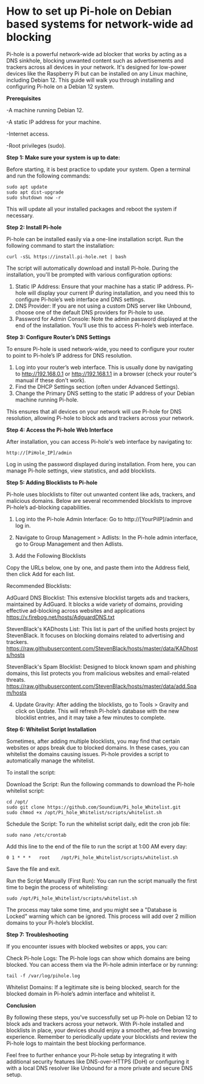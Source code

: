 # How to set up Pi-hole on Debian based systems for network-wide ad blocking

Pi-hole is a powerful network-wide ad blocker that works by acting as a DNS sinkhole, blocking unwanted content such as advertisements and trackers across all devices in your network. It's designed for low-power devices like the Raspberry Pi but can be installed on any Linux machine, including Debian 12. This guide will walk you through installing and configuring Pi-hole on a Debian 12 system.

**Prerequisites**

-A machine running Debian 12.

-A static IP address for your machine.

-Internet access.

-Root privileges (sudo).

**Step 1: Make sure your system is up to date:**

Before starting, it is best practice to update your system. Open a terminal and run the following commands:

```
sudo apt update
sudo apt dist-upgrade
sudo shutdown now -r
```

This will update all your installed packages and reboot the system if necessary.

**Step 2: Install Pi-hole**

Pi-hole can be installed easily via a one-line installation script. Run the following command to start the installation:

```
curl -sSL https://install.pi-hole.net | bash
```
The script will automatically download and install Pi-hole. During the installation, you'll be prompted with various configuration options:

  1. Static IP Address: Ensure that your machine has a static IP address. Pi-hole will display your current IP during installation, and you need this to configure Pi-hole’s web interface and DNS settings.
  2. DNS Provider: If you are not using a custom DNS server like Unbound, choose one of the default DNS providers for Pi-hole to use.
  3. Password for Admin Console: Note the admin password displayed at the end of the installation. You'll use this to access Pi-hole’s web interface.

**Step 3: Configure Router’s DNS Settings**

To ensure Pi-hole is used network-wide, you need to configure your router to point to Pi-hole’s IP address for DNS resolution.

  1. Log into your router’s web interface. This is usually done by navigating to http://192.168.0.1 or http://192.168.1.1 in a browser (check your router's manual if these don't work).
  2. Find the DHCP Settings section (often under Advanced Settings).
  3. Change the Primary DNS setting to the static IP address of your Debian machine running Pi-hole.

This ensures that all devices on your network will use Pi-hole for DNS resolution, allowing Pi-hole to block ads and trackers across your network.

**Step 4: Access the Pi-hole Web Interface**

After installation, you can access Pi-hole's web interface by navigating to:

```
http://[PiHole_IP]/admin
```
Log in using the password displayed during installation. From here, you can manage Pi-hole settings, view statistics, and add blocklists.

**Step 5: Adding Blocklists to Pi-hole**

Pi-hole uses blocklists to filter out unwanted content like ads, trackers, and malicious domains. Below are several recommended blocklists to improve Pi-hole’s ad-blocking capabilities.

   1. Log into the Pi-hole Admin Interface: Go to http://[YourPiIP]/admin and log in.

   2. Navigate to Group Management > Adlists: In the Pi-hole admin interface, go to Group Management and then Adlists.

   3. Add the Following Blocklists
   
Copy the URLs below, one by one, and paste them into the Address field, then click Add for each list.

Recommended Blocklists:

   AdGuard DNS Blocklist: This extensive blocklist targets ads and trackers, maintained by AdGuard. It blocks a wide variety of domains, providing effective ad-blocking across websites and applications
   https://v.firebog.net/hosts/AdguardDNS.txt

   StevenBlack's KADhosts List: This list is part of the unified hosts project by StevenBlack. It focuses on blocking domains related to advertising and trackers.
   https://raw.githubusercontent.com/StevenBlack/hosts/master/data/KADhosts/hosts

   StevenBlack's Spam Blocklist: Designed to block known spam and phishing domains, this list protects you from malicious websites and email-related threats.
   https://raw.githubusercontent.com/StevenBlack/hosts/master/data/add.Spam/hosts

   4. Update Gravity: After adding the blocklists, go to Tools > Gravity and click on Update. This will refresh Pi-hole’s database with the new blocklist entries, and it may take a few minutes to complete.

**Step 6: Whitelist Script Installation**

Sometimes, after adding multiple blocklists, you may find that certain websites or apps break due to blocked domains. In these cases, you can whitelist the domains causing issues. Pi-hole provides a script to automatically manage the whitelist.

To install the script:

   Download the Script: Run the following commands to download the Pi-hole whitelist script:

```
cd /opt/
sudo git clone https://github.com/Soundium/Pi_hole_Whitelist.git
sudo chmod +x /opt/Pi_hole_Whitelist/scripts/whitelist.sh
```
Schedule the Script: To run the whitelist script daily, edit the cron job file:

```
sudo nano /etc/crontab
```
Add this line to the end of the file to run the script at 1:00 AM every day:

```
0 1 * * *   root    /opt/Pi_hole_Whitelist/scripts/whitelist.sh
```
Save the file and exit.

Run the Script Manually (First Run): You can run the script manually the first time to begin the process of whitelisting:

```
sudo /opt/Pi_hole_Whitelist/scripts/whitelist.sh
```
   The process may take some time, and you might see a "Database is Locked" warning which can be ignored. This process will add over 2 million domains to your Pi-hole’s blocklist.


**Step 7: Troubleshooting**

If you encounter issues with blocked websites or apps, you can:

   Check Pi-hole Logs: The Pi-hole logs can show which domains are being blocked. You can access them via the Pi-hole admin interface or by running:

```
tail -f /var/log/pihole.log
```
   Whitelist Domains: If a legitimate site is being blocked, search for the blocked domain in Pi-hole’s admin interface and whitelist it.

**Conclusion**

By following these steps, you've successfully set up Pi-hole on Debian 12 to block ads and trackers across your network. With Pi-hole installed and blocklists in place, your devices should enjoy a smoother, ad-free browsing experience. Remember to periodically update your blocklists and review the Pi-hole logs to maintain the best blocking performance.

Feel free to further enhance your Pi-hole setup by integrating it with additional security features like DNS-over-HTTPS (DoH) or configuring it with a local DNS resolver like Unbound for a more private and secure DNS setup.
